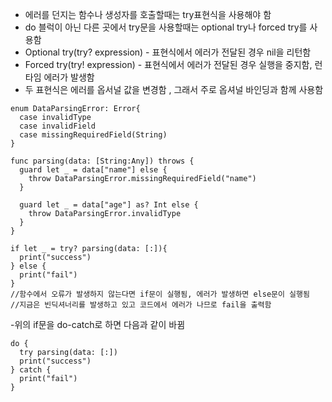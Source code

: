 - 에러를 던지는 함수나 생성자를 호출할때는 try표현식을 사용해야 함
- do 블럭이 아닌 다른 곳에서 try문을 사용할때는 optional try나 forced try를 사용함
- Optional try(try? expression) - 표현식에서 에러가 전달된 경우 nil을 리턴함
- Forced try(try! expression) - 표현식에서 에러가 전달된 경우 실행을 중지함, 런타임 에러가 발생함
- 두 표현식은 에러를 옵서널 값을 변경함 , 그래서 주로 옵셔널 바인딩과 함께 사용함

```
enum DataParsingError: Error{
  case invalidType
  case invalidField
  case missingRequiredField(String)
}

func parsing(data: [String:Any]) throws {
  guard let _ = data["name"] else {
    throw DataParsingError.missingRequiredField("name")
  }
  
  guard let _ = data["age"] as? Int else {
    throw DataParsingError.invalidType
  }
}

if let _ = try? parsing(data: [:]){
  print("success")
} else {
  print("fail")
}
//함수에서 오류가 발생하지 않는다면 if문이 실행됨, 에러가 발생하면 else문이 실행됨
//지금은 빈딕셔너리를 발생하고 있고 코드에서 에러가 나므로 fail을 출력함
```

-위의 if문을 do-catch로 하면 다음과 같이 바뀜
```
do {
  try parsing(data: [:])
  print("success")
} catch {
  print("fail")
}

```
